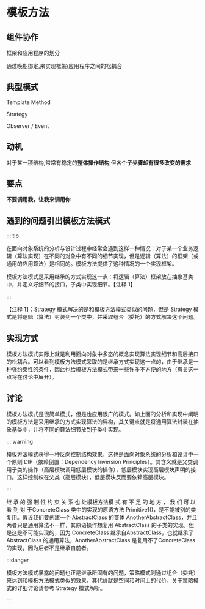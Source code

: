 # 模板方法



## 组件协作

框架和应用程序的划分

通过晚期绑定,来实现框架/应用程序之间的松耦合

## 典型模式

Template Method

Strategy

Observer / Event



## 动机

对于某一项结构,常常有稳定的**整体操作结构**,但各个**子步骤却有很多改变的需求**



## 要点

**不要调用我，让我来调用你**






## 遇到的问题引出模板方法模式

::: tip

在面向对象系统的分析与设计过程中经常会遇到这样一种情况：对于某一个业务逻辑（算法实现）在不同的对象中有不同的细节实现，但是逻辑（算法）的框架（或通用的应用算法）是相同的。模板方法提供了这种情况的一个实现框架。

模板方法模式是采用继承的方式实现这一点：将逻辑（算法）框架放在抽象基类中，并定义好细节的接口，子类中实现细节。【注释 1】

 ::: 



【注释 1】：Strategy 模式解决的是和模板方法模式类似的问题，但是 Strategy 模式是将逻辑（算法）封装到一个类中，并采取组合（委托）的方式解决这个问题。



## 实现方式

模板方法模式实际上就是利用面向对象中多态的概念实现算法实现细节和高层接口的松耦合。可以看到模板方法模式采取的是继承方式实现这一点的，由于继承是一种强约束性的条件，因此也给模板方法模式带来一些许多不方便的地方（有关这一点将在讨论中展开）。



## 讨论





模板方法模式是很简单模式，但是也应用很广的模式。如上面的分析和实现中阐明的模板方法是采用继承的方式实现算法的异构，其关键点就是将通用算法封装在抽象基类中，并将不同的算法细节放到子类中实现。 

::: warning

 模板方法模式获得一种反向控制结构效果，这也是面向对象系统的分析和设计中一个原则 DIP（依赖倒置：Dependency Inversion Principles）。其含义就是父类调用子类的操作（高层模块调用低层模块的操作），低层模块实现高层模块声明的接口。这样控制权在父类（高层模块），低层模块反而要依赖高层模块。  

:::



继 承 的 强 制 性 约 束 关 系 也 让模板方法模 式 有 不 足 的 地 方 ， 我 们 可 以 看 到 对 于ConcreteClass 类中的实现的原语方法 Primitive1()，是不能被别的类复用。假设我们要创建一个 AbstractClass 的变体 AnotherAbstractClass，并且两者只是通用算法不一样，其原语操作想复用 AbstractClass 的子类的实现。但是这是不可能实现的，因为 ConcreteClass 继承自AbstractClass，也就继承了 AbstractClass 的通用算法，AnotherAbstractClass 是复用不了ConcreteClass 的实现，因为后者不是继承自前者。  



:::danger

模板方法模式暴露的问题也正是继承所固有的问题，策略模式则通过组合（委托）来达到和模板方法模式类似的效果，其代价就是空间和时间上的代价，关于策略模式的详细讨论请参考 Strategy 模式解析。

:::